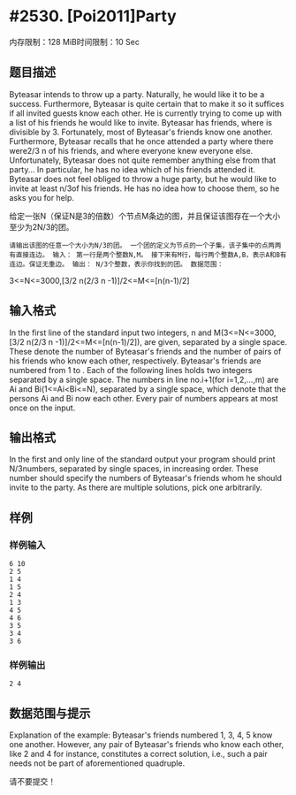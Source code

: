 # #2530. [Poi2011]Party

内存限制：128 MiB时间限制：10 Sec

## 题目描述

Byteasar intends to throw up a party. Naturally, he would like it to be a success. Furthermore, Byteasar is quite certain that to make it so it suffices if all invited guests know each other. He is currently trying to come up with a list of his friends he would like to invite. Byteasar has friends, where is divisible by 3. Fortunately, most of Byteasar's friends know one another. Furthermore, Byteasar recalls that he once attended a party where there were2/3 n of his friends, and where everyone knew everyone else. Unfortunately, Byteasar does not quite remember anything else from that party... In particular, he has no idea which of his friends attended it. Byteasar does not feel obliged to throw a huge party, but he would like to invite at least n/3of his friends. He has no idea how to choose them, so he asks you for help. 

给定一张N（保证N是3的倍数）个节点M条边的图，并且保证该图存在一个大小至少为2N/3的团。

    请输出该图的任意一个大小为N/3的团。 一个团的定义为节点的一个子集，该子集中的点两两有直接连边。 输入： 第一行是两个整数N,M。 接下来有M行，每行两个整数A,B，表示A和B有连边。保证无重边。 输出： N/3个整数，表示你找到的团。 数据范围： 

3<=N<=3000,[3/2 n(2/3 n -1)]/2<=M<=[n(n-1)/2]

## 输入格式

In the first line of the standard input two integers, n and M(3<=N<=3000,[3/2 n(2/3 n -1)]/2<=M<=[n(n-1)/2]), are given, separated by a single space. These denote the number of Byteasar's friends and the number of pairs of his friends who know each other, respectively. Byteasar's friends are numbered from 1 to . Each of the following lines holds two integers separated by a single space. The numbers in line no.i+1(for i=1,2,...,m) are Ai and Bi(1<=Ai<Bi<=N), separated by a single space, which denote that the persons Ai and Bi now each other. Every pair of numbers appears at most once on the input. 

## 输出格式

In the first and only line of the standard output your program should print N/3numbers, separated by single spaces, in increasing order. These number should specify the numbers of Byteasar's friends whom he should invite to the party. As there are multiple solutions, pick one arbitrarily. 

## 样例

### 样例输入

    
    6 10
    2 5
    1 4
    1 5
    2 4
    1 3
    4 5
    4 6
    3 5
    3 4
    3 6
    

### 样例输出

    
    2 4
    

## 数据范围与提示


Explanation of the example: Byteasar's friends numbered 1, 3, 4, 5 know one another. However, any pair of Byteasar's friends who know each other, like 2 and 4 for instance, constitutes a correct solution, i.e., such a pair needs not be part of aforementioned quadruple.

请不要提交！
